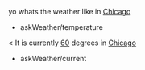 yo whats the weather like in [Chicago](city)
* askWeather/temperature

< It is currently [60](temperature) degrees in [Chicago](city)
* askWeather/current